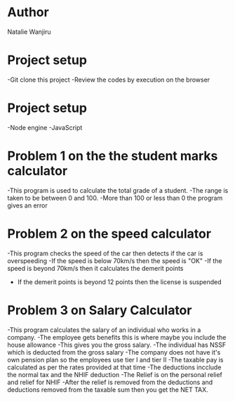 # Author
Natalie Wanjiru

# Project setup
-Git clone this project
-Review the codes by execution on the browser


# Project setup
-Node engine
-JavaScript


# Problem 1 on the the student marks calculator

-This program is used to calculate the total grade of a student.
-The range is taken to be between 0 and 100.
-More than 100 or less than 0 the program gives an error


# Problem 2 on the speed calculator

-This program checks the speed of the car then detects if the car is overspeeding 
-If the speed is below 70km/s then the speed is "OK"
-If the speed is beyond 70km/s then it calculates the demerit points
- If the demerit points is beyond 12 points then the license is suspended


# Problem 3 on Salary Calculator

-This program calculates the salary of an individual who works in a company.
-The employee gets benefits this is where maybe you include the house allowance
-This gives you the gross salary.
-The individual has NSSF which is deducted from the gross salary
-The company does not have it's own pension plan so the employees use tier I and tier II
-The taxable pay is calculated as per the rates provided at that time
-The deductions incclude the normal tax and the NHIF deduction
-The Relief is on the personal relief and relief for NHIF
-After the relief is removed from the deductions and deductions removed from the taxable sum then you get the NET TAX.